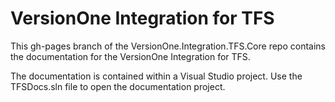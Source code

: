 VersionOne Integration for TFS
==============================

This gh-pages branch of the VersionOne.Integration.TFS.Core repo contains the documentation for the VersionOne Integration for TFS.

The documentation is contained within a Visual Studio project. Use the TFSDocs.sln file to open the documentation project.
